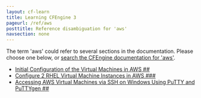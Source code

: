 ```yaml
---
layout: cf-learn
title: Learning CFEngine 3
pageurl: /ref/aws
posttitle: Reference disambiguation for 'aws'
navsection: none
---
```


The term 'aws' could refer to several sections in the documentation. Please choose one below, or
[search the CFEngine documentation for 'aws'](http://cfengine.com/docs/latest/search.html?q=aws).

- [Initial Configuration of the Virtual Machines in AWS \#\#](http://cfengine.com/docs/latest/guide-installation-and-configuration-general-installation-installation-enterprise-free-aws-rhel.html#initial-configuration-of-the-virtual-machines-in-aws-##)
- [Configure 2 RHEL Virtual Machine Instances in AWS \#\#\#](http://cfengine.com/docs/latest/guide-installation-and-configuration-general-installation-installation-enterprise-free-aws-rhel.html#configure-2-rhel-virtual-machine-instances-in-aws-###)
- [Accessing AWS Virtual Machines via SSH on Windows Using PuTTY and PuTTYgen \#\#](http://cfengine.com/docs/latest/guide-installation-and-configuration-pre-installation-checklist-putty-quick-start-guide.html#accessing-aws-virtual-machines-via-ssh-on-windows-using-putty-and-puttygen-##)
